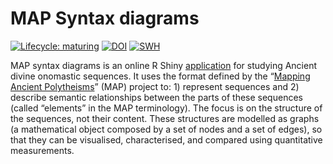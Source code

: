 # MAP Syntax diagrams

[![Lifecycle: maturing](https://img.shields.io/badge/lifecycle-maturing-blue.svg)](https://www.tidyverse.org/lifecycle/#maturing)
[![DOI](https://zenodo.org/badge/249838836.svg)](https://zenodo.org/badge/latestdoi/249838836)
[![SWH](https://archive.softwareheritage.org/badge/origin/https://github.com/sebastien-plutniak/map-syntax-diagrams/)](https://archive.softwareheritage.org/browse/origin/?origin_url=https://github.com/sebastien-plutniak/map-syntax-diagrams)

MAP syntax diagrams is an online R Shiny [application](https://analytics.huma-num.fr/Sebastien.Plutniak/map-syntax-diagrams/) for studying Ancient divine onomastic sequences. It uses the format defined by the “[Mapping Ancient Polytheisms](https://map-polytheisms.huma-num.fr)” (MAP) project to: 1) represent sequences and 2) describe semantic relationships between the parts of these sequences (called “elements” in the MAP terminology). The focus is on the structure of the sequences, not their content. These structures are modelled as graphs (a mathematical object composed by a set of nodes and a set of edges), so that they can be visualised, characterised, and compared using quantitative measurements. 
